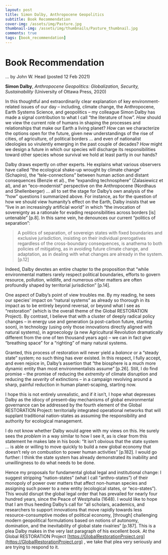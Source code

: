 ```yaml
---
layout: post
title: Simon Dalby, Anthropocene Geopolitics
subtitle: Book Recommendation
cover-img: /assets/img/Pasture.jpg
thumbnail-img: /assets/img/thumbnails/Pasture_thumbnail.jpg
comments: true
tags: [book_recommendation]
---
```

# Book Recommendation #

... by John W. Head (posted 12 Feb 2021)

**Simon Dalby**, *Anthropocene Geopolitics: Globalization, Security, Sustainability* (University of Ottawa Press, 2020)

In this thoughtful and extraordinarily clear explanation of key environment-related issues of our day – including, climate change, the Anthropocene, Earth Systems Science, and geopolitics – my colleague Simon Dalby has made a signal contribution to what I call “the literature of how”.  *How* should we view the current role of humans in shaping the processes and relationships that make our Earth a living planet?  *How* can we characterize the options open for the future, given new understandings of the rise of cities, of agriculture, of political borders … and even of nationalist ideologies so virulently emerging in the past couple of decades?  *How* might we design a future in which our species will discharge its responsibilities toward other species whose survival we hold at least partly in our hands?

Dalby draws expertly on other experts.  He explains what various observers have called “the ecological shake-up wrought by climate change” (Schapiro), the “tele-connections” between human action and distant consequences (Benzie et al)., the “expanding technosphere” (Zalasiewicz et al), and an “eco-modernist” perspective on the Anthropocene (Nordhaus and Shellenberger) … all to set the stage for Dalby’s own analysis of the “how” questions I summarized above.  For instance, as for the question of how we should view humanity’s effect on the Earth, Dalby insists that we “live in an increasingly artificial world” in which “the invocation of sovereignty as a rationale for evading responsibilities across borders [is] untenable” [p.8].  In this same vein, he denounces our current “politics of separation”: 

>A politics of separation, of sovereign states with fixed boundaries and exclusive jurisdiction, insisting on their individual prerogatives regardless of the cross-boundary consequences, is anathema to both policies of mitigating, as in avoiding future climate change, and adaptation, as in dealing with what changes are already in the system.  [p.12]

Indeed, Dalby devotes an entire chapter to the proposition that “while environmental matters rarely respect political boundaries, efforts to govern resource, pollution, wildlife, and numerous other matters are often profoundly shaped by territorial jurisdiction” [p.14].

One aspect of Dalby’s point of view troubles me.  By my reading, he sees our species’ impact on “natural systems” as already so thorough in its impact as to be entirely beyond reversal, or beyond what I see as “restoration” (which is the overall theme of the Global RESTORATION Project).  By contrast, I believe that with a cluster of deeply radical policy changes – in energy use and generation (a post-carbon future, starting soon), in technology (using only those innovations directly aligned with natural systems), in agroecology (a new Agricultural Revolution dramatically different from the one of ten thousand years ago) – we can in fact give “breathing space” for a “righting” of many natural systems.  

Granted, this process of restoration will never yield a *balance* or a “steady state” system; no such thing has ever existed.  In this respect, I fully accept, and even rejoice in, Dalby’s assertion that “the biosphere is a much more dynamic entity than most environmentalists assume” [p.26].  Still, I do find promise – the promise of reducing the *extremity* of climate disruption and reducing the *severity* of extinctions – in a campaign revolving around a sharp, painful reduction in human planet-scaping, starting now.  

I hope this is not entirely unrealistic, and if it isn’t, I hope what depresses Dalby as the idiocy of present-day mechanisms of global environmental governance can be addressed by the fourth element of the Global RESTORATION Project:  territorially integrated operational networks that will supplant traditional nation-states as assuming the responsibility and authority for ecological management. 

I do not know whether Dalby would agree with my views on this.  He surely sees the *problem* in a way similar to how I see it, as is clear from this statement he makes late in his book:  “It isn’t obvious that the state system … is able or willing to move quickly to build a new global economy that doesn’t rely on combustion to power human activities” [p.182].  I would go further:  I think the state system has already demonstrated its inability and unwillingness to do what needs to be done.   

Hence my proposals for fundamental global legal and institutional change: I suggest stripping “nation-states” (what I call “anthro-states”) of their monopoly of power over matters that affect non-human species and assigning such power to a new entity (ecological states, or “eco-states”).  This would disrupt the global legal order that has prevailed for nearly four hundred years, since the Peace of Westphalia (1648).  I would like to hope that I am thus heeding Dalby’s call for “all scholars, academics, and researchers to support innovations that move rapidly towards less resource-consumptive modes of political economy, [through] challenging modern geopolitical formulations based on notions of autonomy, domination, and the inevitability of global state rivalries“ [p.187].  This is a plea Dalby makes in the very last paragraph of his excellent book.  At the Global RESTORATION Project [https://GlobalRestorationProject.org](https://GlobalRestorationProject.org) , we take that plea very seriously and are trying to respond to it. 
